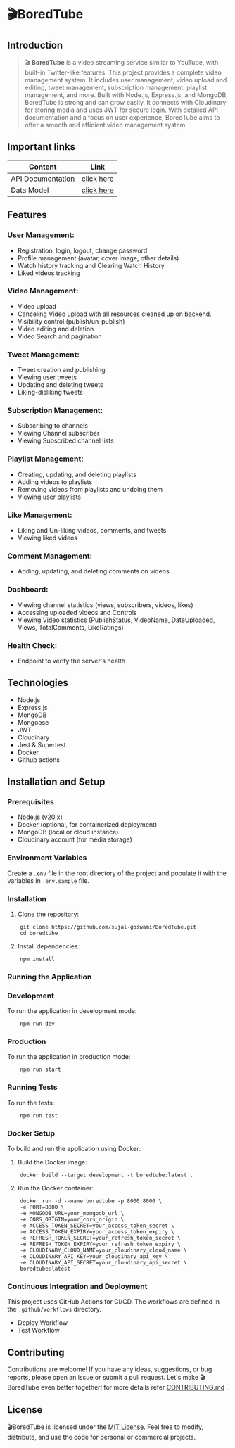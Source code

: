# 🎬BoredTube
## Introduction

>🎬 **BoredTube** is a video streaming service similar to YouTube, with built-in Twitter-like features. This project provides a complete video management system. It includes user management, video upload and editing, tweet management, subscription management, playlist management, and more. Built with Node.js, Express.js, and MongoDB, BoredTube is strong and can grow easily. It connects with Cloudinary for storing media and uses JWT for secure login. With detailed API documentation and a focus on user experience, BoredTube aims to offer a smooth and efficient video management system.

## Important links
| Content           | Link                                                                             |
| ----------------- | -------------------------------------------------------------------------------- |
| API Documentation | [click here](https://documenter.getpostman.com/view/36524668/2sA3s7ioWe)         |
| Data Model        | [click here ](https://app.eraser.io/workspace/YtPqZ1VogxGy1jzIDkzj)              |

## Features

### User Management:

- Registration, login, logout, change password
- Profile management (avatar, cover image, other details)
- Watch history tracking and Clearing Watch History
- Liked videos tracking

### Video Management:

- Video upload
- Canceling Video upload with all resources cleaned up on backend.
- Visibility control (publish/un-publish)
- Video editing and deletion
- Video Search and pagination

### Tweet Management:

- Tweet creation and publishing
- Viewing user tweets
- Updating and deleting tweets
- Liking-disliking tweets

### Subscription Management:

- Subscribing to channels
- Viewing Channel subscriber
- Viewing Subscribed channel lists

### Playlist Management:

- Creating, updating, and deleting playlists
- Adding videos to playlists
- Removing videos from playlists and undoing them
- Viewing user playlists

### Like Management:

- Liking and Un-liking videos, comments, and tweets
- Viewing liked videos

### Comment Management:

- Adding, updating, and deleting comments on videos

### Dashboard:

- Viewing channel statistics (views, subscribers, videos, likes)
- Accessing uploaded videos and Controls
- Viewing Video statistics (PublishStatus, VideoName, DateUploaded, Views, TotalComments, LikeRatings)

### Health Check:

- Endpoint to verify the server's health

## Technologies

- Node.js
- Express.js
- MongoDB
- Mongoose
- JWT
- Cloudinary
- Jest & Supertest
- Docker
- Github actions

## Installation and Setup

### Prerequisites

- Node.js (v20.x)
- Docker (optional, for containerized deployment)
- MongoDB (local or cloud instance)
- Cloudinary account (for media storage)

### Environment Variables

Create a `.env` file in the root directory of the project and populate it with the variables in `.env.sample` file.

### Installation

1) Clone the repository:

```
    git clone https://github.com/sujal-goswami/BoredTube.git
    cd boredtube
```

2) Install dependencies:

```
    npm install
```

### Running the Application
### Development

To run the application in development mode:
```
    npm run dev
```

### Production

To run the application in production mode:
```
    npm run start
```

### Running Tests
To run the tests:

```
    npm run test
```

### Docker Setup

To build and run the application using Docker:

1) Build the Docker image:

```
    docker build --target development -t boredtube:latest .
```

2) Run the Docker container:

```
    docker run -d --name boredtube -p 8000:8000 \
    -e PORT=8000 \
    -e MONGODB_URL=your_mongodb_url \
    -e CORS_ORIGIN=your_cors_origin \
    -e ACCESS_TOKEN_SECRET=your_access_token_secret \
    -e ACCESS_TOKEN_EXPIRY=your_access_token_expiry \
    -e REFRESH_TOKEN_SECRET=your_refresh_token_secret \
    -e REFRESH_TOKEN_EXPIRY=your_refresh_token_expiry \
    -e CLOUDINARY_CLOUD_NAME=your_cloudinary_cloud_name \
    -e CLOUDINARY_API_KEY=your_cloudinary_api_key \
    -e CLOUDINARY_API_SECRET=your_cloudinary_api_secret \
    boredtube:latest
```

### Continuous Integration and Deployment

This project uses GitHub Actions for CI/CD. The workflows are defined in the `.github/workflows` directory.

- Deploy Workflow 
- Test Workflow

## Contributing
Contributions are welcome! If you have any ideas, suggestions, or bug reports, please open an issue or submit a pull request. Let's make 🎬BoredTube even better together! for more details refer [CONTRIBUTING.md](https://github.com/sujal-goswami/BoredTube/blob/main/CONTRIBUTING.md) .

## License
🎬BoredTube is licensed under the [MIT License](https://github.com/sujal-goswami/BoredTube/blob/main/LICENSE). Feel free to modify, distribute, and use the code for personal or commercial projects.
